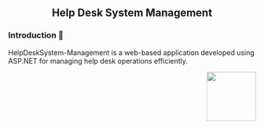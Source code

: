 <h2 align="center">Help Desk System Management</h2>

<h3> Introduction 📒 </h3>
<p>HelpDeskSystem-Management is a web-based application developed using ASP.NET for managing help desk operations efficiently.</p>
<img align="right" height="100" src="https://i.tenor.com/be73b.gif"/>


